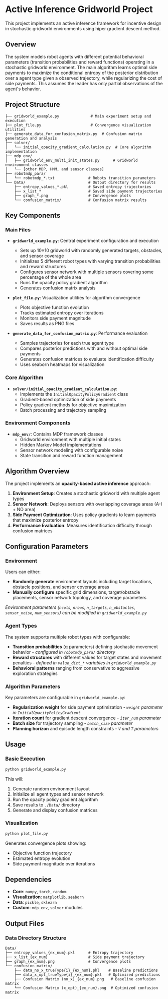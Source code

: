 # Active Inference Gridworld Project

This project implements an active inference framework for incentive design in stochastic gridworld environments using hiper gradient descent method.

## Overview

The system models robot agents with different potential behavioral parameters (transition probabilities and reward functions) operating in a stochastic gridworld environment. The main algorithm learns optimal side payments to maximize the conditional entropy of the posterior distribution over a agent type given a observed trajectory, while regularizing the cost of side payments. This assumes the leader has only partial observations of the agent's behavior.

## Project Structure

```
├── gridworld_example.py              # Main experiment setup and execution
├── plot_file.py                      # Convergence visualization utilities
├── generate_data_for_confusion_matrix.py  # Confusion matrix generation and analysis
├── solver/
│   └── initial_opacity_gradient_calculation.py  # Core algorithm implementation
├── mdp_env/
│   ├── gridworld_env_multi_init_states.py      # Gridworld environment classes
│   └── [other MDP, HMM, and sensor classes]
├── robotmdp_para/             
│   └── robotmdp_*.txt               # Robots transition parameters
└── Data/                            # Output directory for results
    ├── entropy_values_*.pkl         # Saved entropy trajectories
    ├── x_list_*                     # Saved side payment trajectories
    ├── graph_*.png                  # Convergence plots
    └── confusion_matrix/            # Confusion matrix results
```

## Key Components

### Main Files

- **`gridworld_example.py`**: Central experiment configuration and execution
  - Sets up 10×10 gridworld with randomly generated targets, obstacles, and sensor coverage
  - Initializes 5 different robot types with varying transition probabilities and reward structures
  - Configures sensor network with multiple sensors covering some percentage of the whole area
  - Runs the opacity policy gradient algorithm
  - Generates confusion matrix analysis

- **`plot_file.py`**: Visualization utilities for algorithm convergence
  - Plots objective function evolution
  - Tracks estimated entropy over iterations
  - Monitors side payment magnitude
  - Saves results as PNG files

- **`generate_data_for_confusion_matrix.py`**: Performance evaluation
  - Samples trajectories for each true agent type
  - Compares posterior predictions with and without optimal side payments
  - Generates confusion matrices to evaluate identification difficulty
  - Uses seaborn heatmaps for visualization

### Core Algorithm

- **`solver/initial_opacity_gradient_calculation.py`**: 
  - Implements the `InitialOpacityPolicyGradient` class
  - Gradient-based optimization of side payments
  - Policy gradient methods for objective maximization
  - Batch processing and trajectory sampling

### Environment Components

- **`mdp_env/`**: Contains MDP framework classes
  - Gridworld environment with multiple initial states
  - Hidden Markov Model implementations
  - Sensor network modeling with configurable noise
  - State transition and reward function management

## Algorithm Overview

The project implements an **opacity-based active inference** approach:

1. **Environment Setup**: Creates a stochastic gridworld with multiple agent types
2. **Sensor Network**: Deploys sensors with overlapping coverage areas (A-I + NO area)
3. **Side Payment Optimization**: Uses policy gradients to learn payments that maximize posterior entropy
4. **Performance Evaluation**: Measures identification difficulty through confusion matrices

## Configuration Parameters

### Environment
Users can either:
- **Randomly generate** environment layouts including target locations, obstacle positions, and sensor coverage areas
- **Manually configure** specific grid dimensions, target/obstacle placements, sensor network topology, and coverage parameters

*Environment parameters (`ncols`, `nrows`, `n_targets`, `n_obstacles`, `sensor_noise`, `num_sensors`) can be modified in `gridworld_example.py`*

### Agent Types
The system supports multiple robot types with configurable:
- **Transition probabilities** (α parameters) defining stochastic movement behavior - *configured in `robotmdp_para/` directory*
- **Reward structures** with different values for target states and movement penalties - *defined in `value_dict_*` variables in `gridworld_example.py`*
- **Behavioral patterns** ranging from conservative to aggressive exploration strategies

### Algorithm Parameters
Key parameters are configurable in `gridworld_example.py`:
- **Regularization weight** for side payment optimization - *`weight` parameter in `InitialOpacityPolicyGradient`*
- **Iteration count** for gradient descent convergence - *`iter_num` parameter*
- **Batch size** for trajectory sampling - *`batch_size` parameter*
- **Planning horizon** and episode length constraints - *`V` and `T` parameters*



## Usage

### Basic Execution
```bash
python gridworld_example.py
```

This will:
1. Generate random environment layout
2. Initialize all agent types and sensor network
3. Run the opacity policy gradient algorithm
4. Save results to `./Data/` directory
5. Generate and display confusion matrices

### Visualization
```bash
python plot_file.py
```

Generates convergence plots showing:
- Objective function trajectory
- Estimated entropy evolution  
- Side payment magnitude over iterations

## Dependencies

- **Core**: `numpy`, `torch`, `random`
- **Visualization**: `matplotlib`, `seaborn`
- **Data**: `pickle`, `sklearn`
- **Custom**: `mdp_env`, `solver` modules

## Output Files

### Data Directory Structure
```
Data/
├── entropy_values_{ex_num}.pkl      # Entropy trajectory
├── x_list_{ex_num}                  # Side payment trajectory  
├── graph_{ex_num}.png               # Convergence plots
└── confusion_matrix/
    ├── data_no_x_trueType{i}_{ex_num}.pkl    # Baseline predictions
    ├── data_x_opt_trueType{i}_{ex_num}.pkl   # Optimized predictions
    ├── Confusion Matrix (no_x)_{ex_num}.png   # Baseline confusion matrix
    └── Confusion Matrix (x_opt)_{ex_num}.png  # Optimized confusion matrix
```

